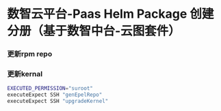 # 数智云平台-Paas Helm Package 创建分册（基于数智中台-云图套件）


### 更新rpm repo 
### 更新kernal

```bash
EXECUTED_PERMISSION="suroot"
executeExpect SSH "genEpelRepo"
executeExpect SSH "upgradeKernel"
```

